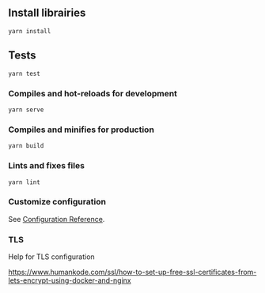 ## Install librairies
```
yarn install
```

## Tests
```
yarn test
```

### Compiles and hot-reloads for development
```
yarn serve
```

### Compiles and minifies for production
```
yarn build
```

### Lints and fixes files
```
yarn lint
```

### Customize configuration
See [Configuration Reference](https://cli.vuejs.org/config/).

### TLS

Help for TLS configuration

https://www.humankode.com/ssl/how-to-set-up-free-ssl-certificates-from-lets-encrypt-using-docker-and-nginx
